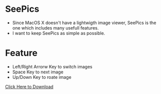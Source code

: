 SeePics
=======
* Since MacOS X doesn't have a lightwigth image viewer, SeePics is the one which includes many usefull features.
* I want to keep SeePics as simple as possible.

Feature
=======
* Left/Right Arrorw Key to switch images
* Space Key to next image
* Up/Down Key to roate image

[Click Here to Download](http://pan.baidu.com/s/1kTBTZ4j)
